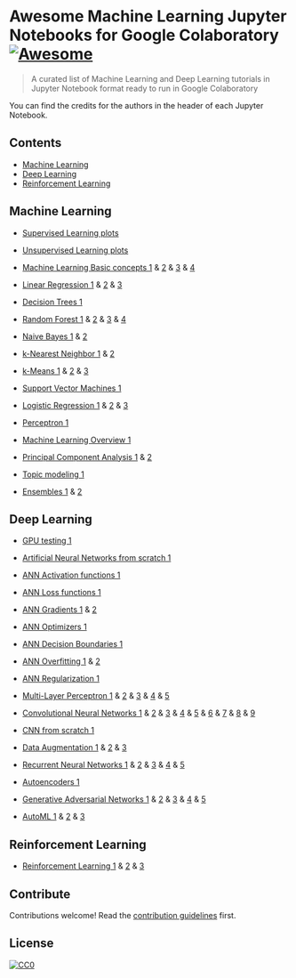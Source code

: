 # Awesome Machine Learning Jupyter Notebooks for Google Colaboratory [![Awesome](https://cdn.rawgit.com/sindresorhus/awesome/d7305f38d29fed78fa85652e3a63e154dd8e8829/media/badge.svg)](https://github.com/sindresorhus/awesome)

> A curated list of Machine Learning and Deep Learning tutorials in Jupyter Notebook format ready to run in Google Colaboratory

You can find the credits for the authors in the header of each Jupyter Notebook.

## Contents

- [Machine Learning](#machine-learning)
- [Deep Learning](#deep-learning)
- [Reinforcement Learning](#reinforcement-learning)

## Machine Learning

- [Supervised Learning plots](https://www.google.com/url?q=https://colab.research.google.com/drive/1gmZWE7Tynhx1g9vzeqyaMPdO0pdwLmuJ&sa=D&ust=1571021489211000)

- [Unsupervised Learning plots](https://www.google.com/url?q=https://colab.research.google.com/drive/1yWT08sgqswCkuZx06EH3qdZcWTPp2Wvt&sa=D&ust=1571021489212000)

- [Machine Learning Basic concepts 1](https://www.google.com/url?q=https://colab.research.google.com/drive/1ZgDgOcb4NR-u62cFMdZJBPXux95E4wZt&sa=D&ust=1571021489213000) & [2](https://www.google.com/url?q=https://colab.research.google.com/drive/12X03Yz5Om_ryN9FnuhLvgMe8khB7RUC5&sa=D&ust=1571021489213000) & [3](https://www.google.com/url?q=https://colab.research.google.com/drive/1ldHvgs9qeNIWBCxT0U8OT9SkSisVd4sj&sa=D&ust=1571021489213000) & [4](https://www.google.com/url?q=https://colab.research.google.com/drive/1_6gJHuKOc2-cCLXsNhZ7DW89nF_G1NP-&sa=D&ust=1571021489213000)

- [Linear Regression 1](https://www.google.com/url?q=https://colab.research.google.com/drive/1-dTb2vCiZHa-DnyqlVFGOnMSNjvkIOTP&sa=D&ust=1571021489214000) & [2](https://www.google.com/url?q=https://colab.research.google.com/drive/1Z20iJspQm2Y_wLI51wgE6nXGOSu1kG4W&sa=D&ust=1571021489214000) & [3](https://www.google.com/url?q=https://colab.research.google.com/drive/1-yk3m6p3ylNLtTaEf3nya6exO_wv8f_L&sa=D&ust=1571021489214000)

- [Decision Trees 1](https://www.google.com/url?q=https://colab.research.google.com/drive/1Fc8qs1fwdcpoZ_-tTj32OBl-tCGlAe5c&sa=D&ust=1571021489215000)

- [Random Forest 1](https://www.google.com/url?q=https://colab.research.google.com/drive/1WMOOtaHAMZPi-enVM8RRM_CC-grEtm9P&sa=D&ust=1571021489215000) & [2](https://www.google.com/url?q=https://colab.research.google.com/drive/1jDdWp-CJybMJDX17jBmG5qoPPg9qj1sm&sa=D&ust=1571021489215000) & [3](https://www.google.com/url?q=https://colab.research.google.com/drive/1-uDIRl1aYqmJX59rAJumHY1T20QqBJiQ&sa=D&ust=1571021489216000) & [4](https://www.google.com/url?q=https://colab.research.google.com/drive/1-uDIRl1aYqmJX59rAJumHY1T20QqBJiQ&sa=D&ust=1571021489216000)

- [Naive Bayes 1](https://www.google.com/url?q=https://colab.research.google.com/drive/1qOCllKsBBrLeUnP-XAXHefXCtbuBWl69&sa=D&ust=1571021489216000) & [2](https://www.google.com/url?q=https://colab.research.google.com/drive/11FiWH00vzygQp1T_pD0MCfMFg6FYsd01&sa=D&ust=1571021489217000)

- [k-Nearest Neighbor 1](https://www.google.com/url?q=https://colab.research.google.com/drive/1GeUVjDW74SxFxz2Nh3rqOlte-S2dblYv&sa=D&ust=1571021489217000) & [2](https://www.google.com/url?q=https://colab.research.google.com/drive/1X12qds10ZfN7QCrmpRR2OXxa--PTyS5e&sa=D&ust=1571021489218000)

- [k-Means 1](https://www.google.com/url?q=https://colab.research.google.com/drive/1RL3oZm6LgnEChI1aOQZoMn1WDk-DQJiV&sa=D&ust=1571021489218000) & [2](https://www.google.com/url?q=https://colab.research.google.com/drive/1yvy1scktjcDyydG2fZz2OJfRFAer0SEO&sa=D&ust=1571021489218000) & [3](https://www.google.com/url?q=https://colab.research.google.com/drive/1CzEf6giBXPSQI5UJOhZrZfYKAJcH68wg&sa=D&ust=1571021489218000)

- [Support Vector Machines 1](https://www.google.com/url?q=https://colab.research.google.com/drive/13PRk-GKeSivp4R-FIdjmYBQS7xWUco9C&sa=D&ust=1571021489219000)

- [Logistic Regression 1](https://www.google.com/url?q=https://colab.research.google.com/drive/1PWmvsZRaj3JQ8rtj6vlwhJhJpOrIAamT&sa=D&ust=1571021489219000) & [2](https://www.google.com/url?q=https://colab.research.google.com/drive/1p8rcrSQB-thLSakUmCHjSbqI6vd-NkCq&sa=D&ust=1571021489220000) & [3](https://www.google.com/url?q=https://colab.research.google.com/drive/1jhrAtmPgg6Uu0WzMzV-VakWlncQAvk-D&sa=D&ust=1571021489220000)

- [Perceptron 1](https://www.google.com/url?q=https://colab.research.google.com/drive/10PvUh-8ZsVqQADqXSmRIDHGiCH9iypyO&sa=D&ust=1571021489220000)

- [Machine Learning Overview 1](https://www.google.com/url?q=https://colab.research.google.com/drive/1s6cBKRS-M0NUtgGhMtbJvGV_H5Zusw3w&sa=D&ust=1571021489220000)

- [Principal Component Analysis 1](https://www.google.com/url?q=https://colab.research.google.com/drive/1CO6BACds6J8hGPYlEU2INnSTpT0EmS74&sa=D&ust=1571021489221000) & [2](https://www.google.com/url?q=https://colab.research.google.com/drive/1VU2SO3IfklPkK1EPMnwiO7trJslt79OZ&sa=D&ust=1571021489221000)

- [Topic modeling 1](https://www.google.com/url?q=https://colab.research.google.com/drive/12O3tgKY_6uppbEVL1PzGRfbo7w69RLQu&sa=D&ust=1571021489221000)

- [Ensembles 1](https://www.google.com/url?q=https://colab.research.google.com/drive/1Kg_nHBmUGQ1zepU-wZlDwMyM-YrlMTUX&sa=D&ust=1571021489233000) & [2](https://www.google.com/url?q=https://colab.research.google.com/drive/1U86EVD-6ulYMxTzDX8-m6nEptYq0yaej&sa=D&ust=1571021489233000)

## Deep Learning

- [GPU testing 1](https://www.google.com/url?q=https://colab.research.google.com/drive/17vJw-LAGhA6OT8KGar8h22NY4STruCSq&sa=D&ust=1571021489222000)

- [Artificial Neural Networks from scratch 1](https://www.google.com/url?q=https://colab.research.google.com/drive/1Vfz7XMI9oubrsQSwN3ZbMC6ph_rJJK_C&sa=D&ust=1571021489222000)

- [ANN Activation functions 1](https://www.google.com/url?q=https://colab.research.google.com/drive/1XQHKjJJs7pWsqCenAiLPx8Y-JnqQrO48&sa=D&ust=1571021489223000)

- [ANN Loss functions 1](https://www.google.com/url?q=https://colab.research.google.com/drive/1YHa7WNP_2hwStfV0CQFJI9SgZIxX4YbB&sa=D&ust=1571021489223000)

- [ANN Gradients 1](https://www.google.com/url?q=https://colab.research.google.com/drive/1xQ1TdpeaLCYnagl_R2C8_ilRl2J-nYO0&sa=D&ust=1571021489223000) & [2](https://www.google.com/url?q=https://colab.research.google.com/drive/1FSepBy85HBrHa8t8aoxY5HKuz4sJ4CAo&sa=D&ust=1571021489223000)

- [ANN Optimizers 1](https://www.google.com/url?q=https://colab.research.google.com/drive/1i4JZOghgXSf98ty2wybcTHm4FkRsJMyM&sa=D&ust=1571021489224000)

- [ANN Decision Boundaries 1](https://www.google.com/url?q=https://colab.research.google.com/drive/1s9Sk2bf7QjNxgiilprauXNCigvmG3Rd8&sa=D&ust=1571021489224000)

- [ANN Overfitting 1](https://www.google.com/url?q=https://colab.research.google.com/drive/1wFUEfNhy3az_hMS5EWZK7c7frpzS5X_N&sa=D&ust=1571021489224000) & [2](https://www.google.com/url?q=https://colab.research.google.com/drive/1QBEtDv70bBYchu2508OJYC_0d_XVrUaD&sa=D&ust=1571021489225000)

- [ANN Regularization 1](https://www.google.com/url?q=https://colab.research.google.com/drive/1Scpx9rb800-hVhjF-F-E8YeTPWTIyQAq&sa=D&ust=1571021489225000)

- [Multi-Layer Perceptron 1](https://www.google.com/url?q=https://colab.research.google.com/drive/1GAYf5yMNBkVrag0z2Q4MPSwuqfRN1Wz_%23scrollTo%3Ds4VYW0i94W_n&sa=D&ust=1571021489225000) & [2](https://www.google.com/url?q=https://colab.research.google.com/drive/12YBDQFYXN8VruxKTfzDpbPsYFAEQceQP&sa=D&ust=1571021489226000) & [3](https://www.google.com/url?q=https://colab.research.google.com/drive/1pyRqGmMG4-Mj8Wis5XrQ_a4dUJvYln1g&sa=D&ust=1571021489226000) & [4](https://www.google.com/url?q=https://colab.research.google.com/drive/1wHjugM56k0ay5QCmRVMBfAMF96EY7A5k&sa=D&ust=1571021489226000) & [5](https://www.google.com/url?q=https://colab.research.google.com/drive/1Ly0BtKBphUdeqMQBO8Xjweku62Vq3UAX&sa=D&ust=1571021489226000)

- [Convolutional Neural Networks 1](https://www.google.com/url?q=https://colab.research.google.com/drive/1jN8oswBOds4XuRbnQMxxDXDssmDD_rD9&sa=D&ust=1571021489227000) & [2](https://www.google.com/url?q=https://colab.research.google.com/drive/1iEYJs75hat_URxshmCBMGzHQo5VgdRvN%23scrollTo%3DQ4UZVi3DYqbr&sa=D&ust=1571021489227000) & [3](https://www.google.com/url?q=https://colab.research.google.com/drive/1YHKZgpJuriGYjEzFDNGz2Hf0widu-exx&sa=D&ust=1571021489227000) & [4](https://www.google.com/url?q=https://colab.research.google.com/drive/1gi2_Or0rDz5Gg9FkGJjFDxgeiwt5-lXm&sa=D&ust=1571021489227000) & [5](https://www.google.com/url?q=https://colab.research.google.com/drive/1QcnY-LOZU9c7Sp2DsDVeYxLNBx87VNhn&sa=D&ust=1571021489228000) & [6](https://www.google.com/url?q=https://colab.research.google.com/drive/1Il7eimZ5bxQh1qem-NLiwoMBugODltSI&sa=D&ust=1571021489228000) & [7](https://www.google.com/url?q=https://colab.research.google.com/drive/1YHKZgpJuriGYjEzFDNGz2Hf0widu-exx&sa=D&ust=1571021489228000) & [8](https://www.google.com/url?q=https://colab.research.google.com/drive/1iEYJs75hat_URxshmCBMGzHQo5VgdRvN&sa=D&ust=1571021489229000) & [9](https://www.google.com/url?q=https://colab.research.google.com/drive/1w9GxDTBATF6Cc_1582V6uU2OKdQGnp0J&sa=D&ust=1571021489229000)

- [CNN from scratch 1](https://www.google.com/url?q=https://colab.research.google.com/drive/1RqD0OMGFcKBiVIyZIr1qfvM-edWLPY64&sa=D&ust=1571021489229000)

- [Data Augmentation 1](https://www.google.com/url?q=https://colab.research.google.com/drive/1ANIc7tXrggPT2I9JzpBlZQ3BBhCpbJUJ&sa=D&ust=1571021489230000) & [2](https://www.google.com/url?q=https://colab.research.google.com/drive/1cQRVdiDc9xraHZYLu3VrXxX4FKXoaS8U&sa=D&ust=1571021489230000) & [3](https://www.google.com/url?q=https://colab.research.google.com/drive/1O5far2FC4GlAc9pkLPZqsjKreCpI4S_-&sa=D&ust=1571021489230000)

- [Recurrent Neural Networks 1](https://www.google.com/url?q=https://colab.research.google.com/drive/1twc5dBjgFLFuv8p-gPfnrscTPcBlkx5q&sa=D&ust=1571021489231000) & [2](https://www.google.com/url?q=https://colab.research.google.com/drive/10-ou-Za75bFgwArvgP3QfNJ4cWuwY-eF&sa=D&ust=1571021489231000) & [3](https://www.google.com/url?q=https://colab.research.google.com/drive/1PEOqq8mBcmc-FMj8lpbVF93cQI4RLgVJ&sa=D&ust=1571021489231000) & [4](https://www.google.com/url?q=https://colab.research.google.com/drive/1XUEAFxxKVmdgC7oPOzVpGInXfUeTcgIQ&sa=D&ust=1571021489231000) & [5](https://www.google.com/url?q=https://colab.research.google.com/drive/1tfDDriSDUh_J9OHwjt-NzT8xRiEDQF7x&sa=D&ust=1571021489232000)

- [Autoencoders 1](https://www.google.com/url?q=https://colab.research.google.com/drive/1QxXqnhyqIZrrGtor2tVa4jY63adS4yc0&sa=D&ust=1571021489232000)

- [Generative Adversarial Networks 1](https://www.google.com/url?q=https://colab.research.google.com/drive/1YOYH78YQAgPBRIpUPhh_e0cFLNu-BPVo&sa=D&ust=1571021489232000) & [2](https://www.google.com/url?q=https://colab.research.google.com/drive/1POZpWN-2M5hy3D2ATWzJs2LC5sk7hpts&sa=D&ust=1571021489232000) & [3](https://www.google.com/url?q=https://colab.research.google.com/drive/1aKywiJ5p0eCwDIIWKe8Q205rcKqmR_VX&sa=D&ust=1571021489233000) & [4](https://www.google.com/url?q=https://colab.research.google.com/drive/1QxXqnhyqIZrrGtor2tVa4jY63adS4yc0&sa=D&ust=1571021489233000) & [5](https://www.google.com/url?q=https://colab.research.google.com/drive/1Lw7BqKABvtiSyUHg9DeM5f90_WFGB7uz&sa=D&ust=1571021489233000)

- [AutoML 1](https://www.google.com/url?q=https://colab.research.google.com/drive/1gTBDfbJy9SsgbUPRhL_mrujw6HC2BjxN&sa=D&ust=1571021489234000) & [2](https://www.google.com/url?q=https://colab.research.google.com/drive/17Ii6Nw89gZT8l_XrvSQhNWaa_VfcdLBn&sa=D&ust=1571021489234000) & [3](https://www.google.com/url?q=https://colab.research.google.com/drive/1xe4G_dqsPMq0n3w_Mqlm-39j5TMUqHJR&sa=D&ust=1571021489234000)

## Reinforcement Learning

- [Reinforcement Learning 1](https://www.google.com/url?q=https://colab.research.google.com/drive/1fgv5UWhHR7xSwZfwwltF4OFDYqtWdlQD&sa=D&ust=1571021489235000) & [2](https://www.google.com/url?q=https://colab.research.google.com/drive/14aYmND2LKtaPTW3JWS7scKGwU9baxHeE&sa=D&ust=1571021489235000) & [3](https://www.google.com/url?q=https://colab.research.google.com/drive/16Scl43smvcXGZFEGITs15_SN_7-EidZd&sa=D&ust=1571021489235000)

## Contribute

Contributions welcome! Read the [contribution guidelines](CONTRIBUTING.md) first.

## License

[![CC0](http://mirrors.creativecommons.org/presskit/buttons/88x31/svg/cc-zero.svg)](http://creativecommons.org/publicdomain/zero/1.0)
